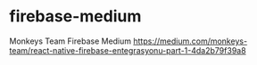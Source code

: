 # firebase-medium
Monkeys Team Firebase Medium
https://medium.com/monkeys-team/react-native-firebase-entegrasyonu-part-1-4da2b79f39a8
